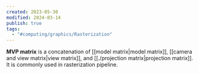 ```yaml
---
created: 2023-05-30
modified: 2024-03-14
publish: true
tags:
  - "#computing/graphics/Rasterization"
---
```

**MVP matrix** is a concatenation of [[model matrix|model matrix]], [[camera and view matrix|view matrix]], and [[./projection matrix|projection matrix]]. It is commonly used in rasterization pipeline.